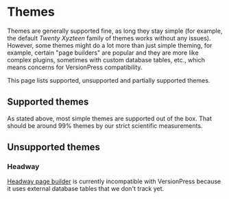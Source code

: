 # Themes

Themes are generally supported fine, as long they stay simple (for example, the default *Twenty Xyzteen* family of themes works without any issues). However, some themes might do a lot more than just simple theming, for example, certain "page builders" are popular and they are more like complex plugins, sometimes with custom database tables, etc., which means concerns for VersionPress compatibility.

This page lists supported, unsupported and partially supported themes.


## Supported themes

As stated above, most simple themes are supported out of the box. That should be around 99% themes by our strict scientific measurements.


## Unsupported themes

### Headway

[Headway page builder](http://headwaythemes.com/) is currently incompatible with VersionPress because it uses external database tables that we don't track yet.